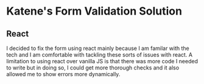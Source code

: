 # Katene's Form Validation Solution

## React

I decided to fix the form using react mainly because I am familar with the tech and I am comfortable with tackling these sorts of issues with react. A limitation to using react over vanilla JS is that there was more code I needed to write but in doing so, I could get more thorough checks and it also allowed me to show errors more dynamically.
